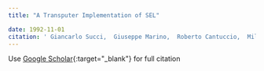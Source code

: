```yaml
---
title: "A Transputer Implementation of SEL"

date: 1992-11-01
citation: ' Giancarlo Succi,  Giuseppe Marino,  Roberto Cantuccio,  Milena Facciolo,  Tullio Vernazza, &quot;A Transputer Implementation of SEL.&quot;, 1992.'
---
```

Use [Google Scholar](https://scholar.google.com/scholar?q=A+Transputer+Implementation+of+SEL){:target="_blank"} for full citation